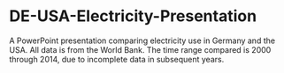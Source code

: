 # DE-USA-Electricity-Presentation
A PowerPoint presentation comparing electricity use in Germany and the USA.
All data is from the World Bank.
The time range compared is 2000 through 2014, due to incomplete data in subsequent years.
